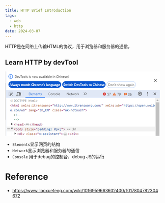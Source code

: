 ```yaml
---
title: HTTP Brief Introduction
tags:
  - web
  - http
date: 2024-03-07
---
```

HTTP是在网络上传输HTML的协议，用于浏览器和服务器的通信。

## Learn HTTP by devTool

![](computer_sci/web/http/attachments/Pasted%20image%2020240307164822.png)

* `Elements`显示网页的结构
* `Network`显示浏览器和服务器的通信
* `Console` 用于debug的控制台，debug JS的运行

# Reference

* https://www.liaoxuefeng.com/wiki/1016959663602400/1017804782304672